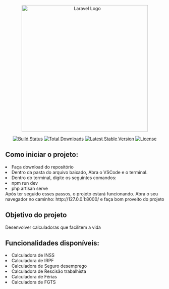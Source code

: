 <p align="center"><a href="https://laravel.com" target="_blank"><img src="https://raw.githubusercontent.com/laravel/art/master/logo-lockup/5%20SVG/2%20CMYK/1%20Full%20Color/laravel-logolockup-cmyk-red.svg" width="400" alt="Laravel Logo"></a></p>

<p align="center">
<a href="https://github.com/laravel/framework/actions"><img src="https://github.com/laravel/framework/workflows/tests/badge.svg" alt="Build Status"></a>
<a href="https://packagist.org/packages/laravel/framework"><img src="https://img.shields.io/packagist/dt/laravel/framework" alt="Total Downloads"></a>
<a href="https://packagist.org/packages/laravel/framework"><img src="https://img.shields.io/packagist/v/laravel/framework" alt="Latest Stable Version"></a>
<a href="https://packagist.org/packages/laravel/framework"><img src="https://img.shields.io/packagist/l/laravel/framework" alt="License"></a>
</p>

## Como iniciar o projeto:
<li>Faça download do repositório</li>
<li>Dentro da pasta do arquivo baixado, Abra o VSCode e o terminal.</li>
<li>
    Dentro do terminal, digite os seguintes comandos:
    <li>npm run dev </li>
    <li>php artisan serve</li>
</li>
Após ter seguido esses passos, o projeto estará funcionando. Abra o seu navegador no caminho: http://127.0.0.1:8000/ e faça bom proveito do projeto

## Objetivo do projeto
Desenvolver calculadoras que facilitem a vida 

## Funcionalidades disponíveis:
<li>Calculadora de INSS</li>
<li>Calculadora de IRPF</li>
<li>Calculadora de Seguro desemprego</li>
<li>Calculadora de Rescisão trabalhista</li>
<li>Calculadora de Férias</li>
<li>Calculadora de FGTS</li>



